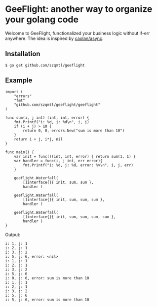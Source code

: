 GeeFlight: another way to organize your golang code
=================================================

Welcome to GeeFlight, functionalized your business logic without if-err anywhere. The idea is inspired by [caolan/async](http://caolan.github.io/async/).

Installation
------------

    $ go get github.com/szqmtl/geeflight


Example
-------

    import (
    	"errors"
    	"fmt"
    	"github.com/szqmtl/geeflight/geeflight"
    )

    func sum(i, j int) (int, int, error) {
    	fmt.Printf("i: %d, j: %d\n", i, j)
    	if (i + j) > 10 {
    		return 0, 0, errors.New("sum is more than 10")
    	}
    	return i + j, i*j, nil
    }

    func main() {
    	var init = func()(int, int, error) { return sum(1, 1) }
    	var handler = func(i, j int, err error){
    		fmt.Printf("i: %d, j: %d, error: %v\n", i, j, err)
    	}

    	geeflight.Waterfall(
    		[]interface{}{ init, sum, sum },
    		handler )

    	geeflight.Waterfall(
    		[]interface{}{ init, sum, sum, sum },
    		handler )

    	geeflight.Waterfall(
    		[]interface{}{ init, sum, sum, sum, sum },
    		handler )
    }

Output:

    i: 1, j: 1
    i: 2, j: 1
    i: 3, j: 2
    i: 5, j: 6, error: <nil>
    i: 1, j: 1
    i: 2, j: 1
    i: 3, j: 2
    i: 5, j: 6
    i: 0, j: 0, error: sum is more than 10
    i: 1, j: 1
    i: 2, j: 1
    i: 3, j: 2
    i: 5, j: 6
    i: 5, j: 6, error: sum is more than 10
